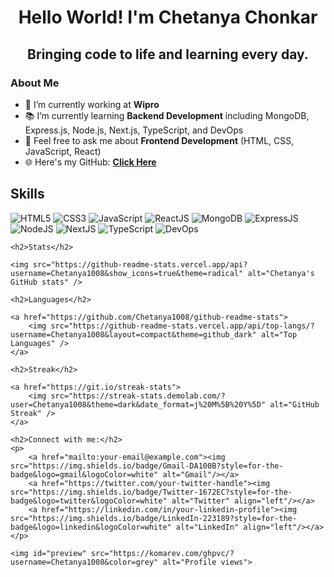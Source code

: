 <!DOCTYPE html>
<html lang="en">
<head>
    <meta charset="UTF-8">
    <meta name="viewport" content="width=device-width, initial-scale=1.0">
    <title>Chetanya Chonkar's Portfolio</title>
</head>

<body>
    <h1 class="Heading"><center>Hello World! I'm Chetanya Chonkar</center></h1>
    <h2 class="Bio"><center>Bringing code to life and learning every day.</center></h2>
    <h3 class="descriptionHeading"><strong>About Me</strong></h3>
    <div class="description">
        <ul>
            <li>💼 I’m currently working at <strong>Wipro</strong></li>
            <li>📚 I’m currently learning <strong>Backend Development</strong> including MongoDB, Express.js, Node.js, Next.js, TypeScript, and DevOps</li>
            <li>💬 Feel free to ask me about <strong>Frontend Development</strong> (HTML, CSS, JavaScript, React)</li>
            <li>🌐 Here's my GitHub: <strong><a href="https://github.com/Chetanya1008">Click Here</a></strong></li>
        </ul>
    </div>
    <h2>Skills</h2>
    <p>
        <img src="https://img.shields.io/badge/HTML5-ED9526?style=for-the-badge&logo=html5&logoColor=white" alt="HTML5" />
        <img src="https://img.shields.io/badge/CSS3-1672EC?style=for-the-badge&logo=css3&logoColor=white" alt="CSS3" />
        <img src="https://img.shields.io/badge/JavaScript-F0D042?style=for-the-badge&logo=javascript&logoColor=black" alt="JavaScript" />
        <img src="https://img.shields.io/badge/React-20232A?style=for-the-badge&logo=react&logoColor=61DAFB" alt="ReactJS" />
        <img src="https://img.shields.io/badge/MongoDB-47A248?style=for-the-badge&logo=mongodb&logoColor=white" alt="MongoDB" />
        <img src="https://img.shields.io/badge/Express.js-404D59?style=for-the-badge&logo=express&logoColor=white" alt="ExpressJS" />
        <img src="https://img.shields.io/badge/Node.js-43853D?style=for-the-badge&logo=node.js&logoColor=white" alt="NodeJS" />
        <img src="https://img.shields.io/badge/Next.js-000000?style=for-the-badge&logo=next.js&logoColor=white" alt="NextJS" />
        <img src="https://img.shields.io/badge/TypeScript-007ACC?style=for-the-badge&logo=typescript&logoColor=white" alt="TypeScript" />
        <img src="https://img.shields.io/badge/DevOps-3D3D3D?style=for-the-badge&logo=devops&logoColor=white" alt="DevOps" />
    </p>
    
    <h2>Stats</h2>    

    <img src="https://github-readme-stats.vercel.app/api?username=Chetanya1008&show_icons=true&theme=radical" alt="Chetanya's GitHub stats" />

    <h2>Languages</h2>

    <a href="https://github.com/Chetanya1008/github-readme-stats">
        <img src="https://github-readme-stats.vercel.app/api/top-langs/?username=Chetanya1008&layout=compact&theme=github_dark" alt="Top Languages" />
    </a>

    <h2>Streak</h2>

    <a href="https://git.io/streak-stats">
        <img src="https://streak-stats.demolab.com/?user=Chetanya1008&theme=dark&date_format=j%20M%5B%20Y%5D" alt="GitHub Streak" />
    </a>

    <h2>Connect with me:</h2>
    <p>
        <a href="mailto:your-email@example.com"><img src="https://img.shields.io/badge/Gmail-DA100B?style=for-the-badge&logo=gmail&logoColor=white" alt="Gmail"/></a>
        <a href="https://twitter.com/your-twitter-handle"><img src="https://img.shields.io/badge/Twitter-1672EC?style=for-the-badge&logo=twitter&logoColor=white" alt="Twitter" align="left"/></a>
        <a href="https://linkedin.com/in/your-linkedin-profile"><img src="https://img.shields.io/badge/LinkedIn-223189?style=for-the-badge&logo=linkedin&logoColor=white" alt="LinkedIn" align="left"/></a>
    </p>

    <img id="preview" src="https://komarev.com/ghpvc/?username=Chetanya1008&color=grey" alt="Profile views">
</body>
</html>
